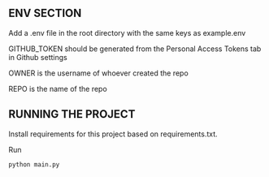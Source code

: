 ## ENV SECTION
Add a .env file in the root directory with the same keys as example.env

GITHUB_TOKEN should be generated from the Personal Access Tokens tab in Github settings

OWNER is the username of whoever created the repo

REPO is the name of the repo

## RUNNING THE PROJECT

Install requirements for this project based on requirements.txt. 

Run 
```
python main.py
```
